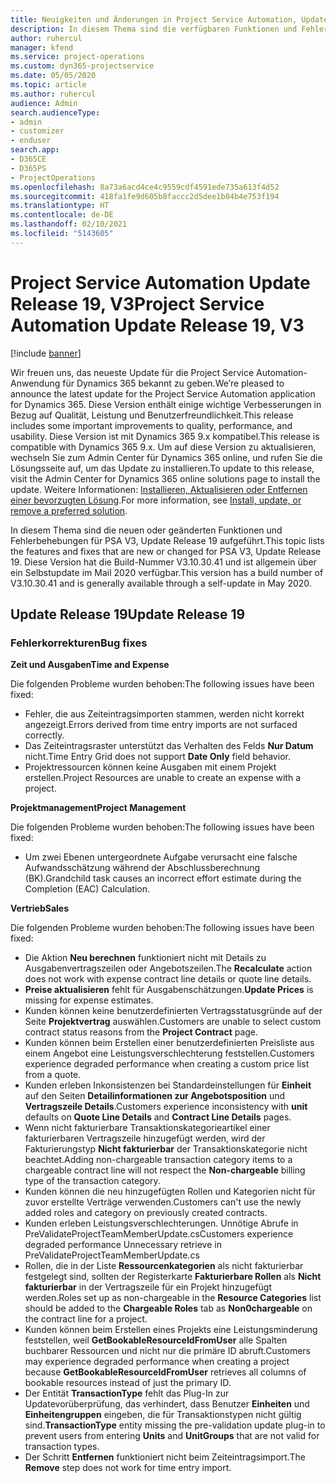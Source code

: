 ```yaml
---
title: Neuigkeiten und Änderungen in Project Service Automation, Update Release 19, V3
description: In diesem Thema sind die verfügbaren Funktionen und Fehlerbehebungen für Project Service Automation Update Release 19, V3 aufgeführt.
author: ruhercul
manager: kfend
ms.service: project-operations
ms.custom: dyn365-projectservice
ms.date: 05/05/2020
ms.topic: article
ms.author: ruhercul
audience: Admin
search.audienceType:
- admin
- customizer
- enduser
search.app:
- D365CE
- D365PS
- ProjectOperations
ms.openlocfilehash: 8a73a6acd4ce4c9559cdf4591ede735a613f4d52
ms.sourcegitcommit: 418fa1fe9d605b8faccc2d5dee1b04b4e753f194
ms.translationtype: HT
ms.contentlocale: de-DE
ms.lasthandoff: 02/10/2021
ms.locfileid: "5143605"
---
```

# <a name="project-service-automation-update-release-19-v3"></a><span data-ttu-id="161a9-103">Project Service Automation Update Release 19, V3</span><span class="sxs-lookup"><span data-stu-id="161a9-103">Project Service Automation Update Release 19, V3</span></span>

[!include [banner](../includes/psa-now-project-operations.md)]

<span data-ttu-id="161a9-104">Wir freuen uns, das neueste Update für die Project Service Automation-Anwendung für Dynamics 365 bekannt zu geben.</span><span class="sxs-lookup"><span data-stu-id="161a9-104">We’re pleased to announce the latest update for the Project Service Automation application for Dynamics 365.</span></span> <span data-ttu-id="161a9-105">Diese Version enthält einige wichtige Verbesserungen in Bezug auf Qualität, Leistung und Benutzerfreundlichkeit.</span><span class="sxs-lookup"><span data-stu-id="161a9-105">This release includes some important improvements to quality, performance, and usability.</span></span> <span data-ttu-id="161a9-106">Diese Version ist mit Dynamics 365 9.x kompatibel.</span><span class="sxs-lookup"><span data-stu-id="161a9-106">This release is compatible with Dynamics 365 9.x.</span></span> <span data-ttu-id="161a9-107">Um auf diese Version zu aktualisieren, wechseln Sie zum Admin Center für Dynamics 365 online, und rufen Sie die Lösungsseite auf, um das Update zu installieren.</span><span class="sxs-lookup"><span data-stu-id="161a9-107">To update to this release, visit the Admin Center for Dynamics 365 online solutions page to install the update.</span></span> <span data-ttu-id="161a9-108">Weitere Informationen: [Installieren, Aktualisieren oder Entfernen einer bevorzugten Lösung](https://docs.microsoft.com/power-platform/admin/install-remove-preferred-solution).</span><span class="sxs-lookup"><span data-stu-id="161a9-108">For more information, see [Install, update, or remove a preferred solution](https://docs.microsoft.com/power-platform/admin/install-remove-preferred-solution).</span></span>

<span data-ttu-id="161a9-109">In diesem Thema sind die neuen oder geänderten Funktionen und Fehlerbehebungen für PSA V3, Update Release 19 aufgeführt.</span><span class="sxs-lookup"><span data-stu-id="161a9-109">This topic lists the features and fixes that are new or changed for PSA V3, Update Release 19.</span></span> <span data-ttu-id="161a9-110">Diese Version hat die Build-Nummer V3.10.30.41 und ist allgemein über ein Selbstupdate im Mail 2020 verfügbar.</span><span class="sxs-lookup"><span data-stu-id="161a9-110">This version has a build number of V3.10.30.41 and is generally available through a self-update in May 2020.</span></span>

## <a name="update-release-19"></a><span data-ttu-id="161a9-111">Update Release 19</span><span class="sxs-lookup"><span data-stu-id="161a9-111">Update Release 19</span></span>

### <a name="bug-fixes"></a><span data-ttu-id="161a9-112">Fehlerkorrekturen</span><span class="sxs-lookup"><span data-stu-id="161a9-112">Bug fixes</span></span>

<span data-ttu-id="161a9-113">**Zeit und Ausgaben**</span><span class="sxs-lookup"><span data-stu-id="161a9-113">**Time and Expense**</span></span>

<span data-ttu-id="161a9-114">Die folgenden Probleme wurden behoben:</span><span class="sxs-lookup"><span data-stu-id="161a9-114">The following issues have been fixed:</span></span> 

- <span data-ttu-id="161a9-115">Fehler, die aus Zeiteintragsimporten stammen, werden nicht korrekt angezeigt.</span><span class="sxs-lookup"><span data-stu-id="161a9-115">Errors derived from time entry imports are not surfaced correctly.</span></span>
- <span data-ttu-id="161a9-116">Das Zeiteintragsraster unterstützt das Verhalten des Felds **Nur Datum** nicht.</span><span class="sxs-lookup"><span data-stu-id="161a9-116">Time Entry Grid does not support **Date Only** field behavior.</span></span>
- <span data-ttu-id="161a9-117">Projektressourcen können keine Ausgaben mit einem Projekt erstellen.</span><span class="sxs-lookup"><span data-stu-id="161a9-117">Project Resources are unable to create an expense with a project.</span></span>

<span data-ttu-id="161a9-118">**Projektmanagement**</span><span class="sxs-lookup"><span data-stu-id="161a9-118">**Project Management**</span></span>

<span data-ttu-id="161a9-119">Die folgenden Probleme wurden behoben:</span><span class="sxs-lookup"><span data-stu-id="161a9-119">The following issues have been fixed:</span></span> 

-  <span data-ttu-id="161a9-120">Um zwei Ebenen untergeordnete Aufgabe verursacht eine falsche Aufwandsschätzung während der Abschlussberechnung (BK).</span><span class="sxs-lookup"><span data-stu-id="161a9-120">Grandchild task causes an incorrect effort estimate during the Completion (EAC) Calculation.</span></span>

<span data-ttu-id="161a9-121">**Vertrieb**</span><span class="sxs-lookup"><span data-stu-id="161a9-121">**Sales**</span></span>

<span data-ttu-id="161a9-122">Die folgenden Probleme wurden behoben:</span><span class="sxs-lookup"><span data-stu-id="161a9-122">The following issues have been fixed:</span></span> 

- <span data-ttu-id="161a9-123">Die Aktion **Neu berechnen** funktioniert nicht mit Details zu Ausgabenvertragszeilen oder Angebotszeilen.</span><span class="sxs-lookup"><span data-stu-id="161a9-123">The **Recalculate** action does not work with expense contract line details or quote line details.</span></span>
- <span data-ttu-id="161a9-124">**Preise aktualisieren** fehlt für Ausgabenschätzungen.</span><span class="sxs-lookup"><span data-stu-id="161a9-124">**Update Prices** is missing for expense estimates.</span></span>
-  <span data-ttu-id="161a9-125">Kunden können keine benutzerdefinierten Vertragsstatusgründe auf der Seite **Projektvertrag** auswählen.</span><span class="sxs-lookup"><span data-stu-id="161a9-125">Customers are unable to select custom contract status reasons from the **Project Contract** page.</span></span>
- <span data-ttu-id="161a9-126">Kunden können beim Erstellen einer benutzerdefinierten Preisliste aus einem Angebot eine Leistungsverschlechterung feststellen.</span><span class="sxs-lookup"><span data-stu-id="161a9-126">Customers experience degraded performance when creating a custom price list from a quote.</span></span>
- <span data-ttu-id="161a9-127">Kunden erleben Inkonsistenzen bei Standardeinstellungen für **Einheit** auf den Seiten **Detailinformationen zur Angebotsposition** und **Vertragszeile Details**.</span><span class="sxs-lookup"><span data-stu-id="161a9-127">Customers experience inconsistency with **unit** defaults on **Quote Line Details** and **Contract Line Details** pages.</span></span>
- <span data-ttu-id="161a9-128">Wenn nicht fakturierbare Transaktionskategorieartikel einer fakturierbaren Vertragszeile hinzugefügt werden, wird der Fakturierungstyp **Nicht fakturierbar** der Transaktionskategorie nicht beachtet.</span><span class="sxs-lookup"><span data-stu-id="161a9-128">Adding non-chargeable transaction category items to a chargeable contract line will not respect the **Non-chargeable** billing type of the transaction category.</span></span>
- <span data-ttu-id="161a9-129">Kunden können die neu hinzugefügten Rollen und Kategorien nicht für zuvor erstellte Verträge verwenden.</span><span class="sxs-lookup"><span data-stu-id="161a9-129">Customers can't use the newly added roles and category on previously created contracts.</span></span>
- <span data-ttu-id="161a9-130">Kunden erleben Leistungsverschlechterungen. Unnötige Abrufe in PreValidateProjectTeamMemberUpdate.cs</span><span class="sxs-lookup"><span data-stu-id="161a9-130">Customers experience degraded performance Unnecessary retrieve in PreValidateProjectTeamMemberUpdate.cs</span></span>
- <span data-ttu-id="161a9-131">Rollen, die in der Liste **Ressourcenkategorien** als nicht fakturierbar festgelegt sind, sollten der Registerkarte **Fakturierbare Rollen** als **Nicht fakturierbar** in der Vertragszeile für ein Projekt hinzugefügt werden.</span><span class="sxs-lookup"><span data-stu-id="161a9-131">Roles set up as non-chargeable in the **Resource Categories** list should be added to the **Chargeable Roles** tab as **Non0chargeable** on the contract line for a project.</span></span>
- <span data-ttu-id="161a9-132">Kunden können beim Erstellen eines Projekts eine Leistungsminderung feststellen, weil **GetBookableResourceIdFromUser** alle Spalten buchbarer Ressourcen und nicht nur die primäre ID abruft.</span><span class="sxs-lookup"><span data-stu-id="161a9-132">Customers may experience degraded performance when creating a project because **GetBookableResourceIdFromUser** retrieves all columns of bookable resources instead of just the primary ID.</span></span>
- <span data-ttu-id="161a9-133">Der Entität **TransactionType** fehlt das Plug-In zur Updatevorüberprüfung, das verhindert, dass Benutzer **Einheiten** und **Einheitengruppen** eingeben, die für Transaktionstypen nicht gültig sind.</span><span class="sxs-lookup"><span data-stu-id="161a9-133">**TransactionType** entity missing the pre-validation update plug-in to prevent users from entering **Units** and **UnitGroups** that are not valid for transaction types.</span></span>
- <span data-ttu-id="161a9-134">Der Schritt **Entfernen** funktioniert nicht beim Zeiteintragsimport.</span><span class="sxs-lookup"><span data-stu-id="161a9-134">The **Remove** step does not work for time entry import.</span></span>
